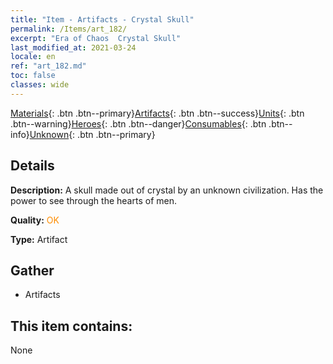 ```yaml
---
title: "Item - Artifacts - Crystal Skull"
permalink: /Items/art_182/
excerpt: "Era of Chaos  Crystal Skull"
last_modified_at: 2021-03-24
locale: en
ref: "art_182.md"
toc: false
classes: wide
---
```

 [Materials](/Items/){: .btn .btn--primary}[Artifacts](/Items/Artifacts/){: .btn .btn--success}[Units](/Items/Units/){: .btn .btn--warning}[Heroes](/Items/Heroes/){: .btn .btn--danger}[Consumables](/Items/Consumables/){: .btn .btn--info}[Unknown](/Items/Unknown/){: .btn .btn--primary}

## Details
 **Description:** A skull made out of crystal by an unknown civilization. Has the power to see through the hearts of men.

 **Quality:** <span style="color: #FF8C00">OK</span>

 **Type:** Artifact

## Gather

*    Artifacts 

## This item contains:

  None

